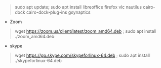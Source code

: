 > sudo apt update; sudo apt install libreoffice firefox vlc nautilus cairo-dock cairo-dock-plug-ins gsynaptics 

* Zoom
> wget https://zoom.us/client/latest/zoom_amd64.deb ;
> sudo apt install ./zoom_amd64.deb

* skype
> wget https://go.skype.com/skypeforlinux-64.deb ;
> sudo apt install ./skypeforlinux-64.deb

